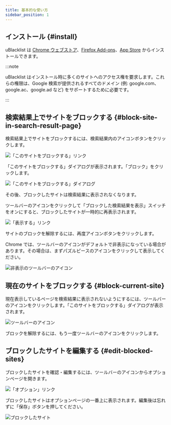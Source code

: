```yaml
---
title: 基本的な使い方
sidebar_position: 1
---
```


## インストール {#install}

uBlacklist は [Chrome ウェブストア](https://chrome.google.com/webstore/detail/ublacklist/pncfbmialoiaghdehhbnbhkkgmjanfhe/)、[Firefox Add-ons](https://addons.mozilla.org/ja/firefox/addon/ublacklist/)、[App Store](https://apps.apple.com/jp/app/ublacklist-for-safari/id1547912640) からインストールできます。

:::note

uBlacklist はインストール時に多くのサイトへのアクセス権を要求します。これらの権限は、Google 検索が提供されるすべてのドメイン (例: google.com、google.ac、google.ad など) をサポートするために必要です。

:::

## 検索結果上でサイトをブロックする {#block-site-in-search-result-page}

検索結果上でサイトをブロックするには、検索結果内のアイコンボタンをクリックします。

![「このサイトをブロックする」リンク](/img/getting-started/block-1.png)

「このサイトをブロックする」ダイアログが表示されます。「ブロック」をクリックします。

![「このサイトをブロックする」ダイアログ](/img/getting-started/block-2.png)

その後、ブロックしたサイトは検索結果に表示されなくなります。

ツールバーのアイコンをクリックして「ブロックした検索結果を表示」スイッチをオンにすると、ブロックしたサイトが一時的に再表示されます。

![「表示する」リンク](/img/getting-started/block-3.png)

サイトのブロックを解除するには、再度アイコンボタンをクリックします。

Chrome では、ツールバーのアイコンがデフォルトで非表示になっている場合があります。その場合は、まずパズルピースのアイコンをクリックして表示してください。

![非表示のツールバーのアイコン](/img/getting-started/block-4.png)

## 現在のサイトをブロックする {#block-current-site}

現在表示しているページを検索結果に表示されないようにするには、ツールバーのアイコンをクリックします。「このサイトをブロックする」ダイアログが表示されます。

![ツールバーのアイコン](/img/getting-started/block-current.png)

ブロックを解除するには、もう一度ツールバーのアイコンをクリックします。

## ブロックしたサイトを編集する {#edit-blocked-sites}

ブロックしたサイトを確認・編集するには、ツールバーのアイコンからオプションページを開きます。

![「オプション」リンク](/img/getting-started/options-1.png)

ブロックしたサイトはオプションページの一番上に表示されます。編集後は忘れずに「保存」ボタンを押してください。

![ブロックしたサイト](/img/getting-started/options-2.png)
